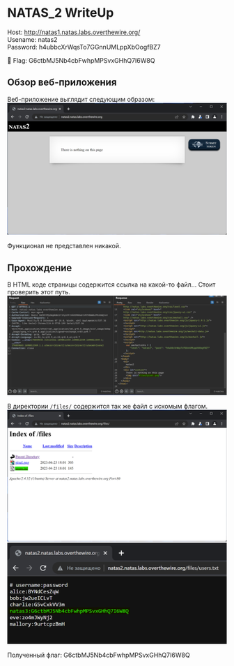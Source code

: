 # NATAS_2 WriteUp
Host: <http://natas1.natas.labs.overthewire.org/>  
Usename: natas2  
Password: h4ubbcXrWqsTo7GGnnUMLppXbOogfBZ7

:triangular_flag_on_post: Flag: G6ctbMJ5Nb4cbFwhpMPSvxGHhQ7I6W8Q 

## Обзор веб-приложения
Веб-приложение выглядит следующим образом:
![Скриншот веб-приложения](./img/natas2/natas2_0.png)

Функционал не представлен никакой.

## Прохождение
В HTML коде страницы содержится ссылка на какой-то файл... Стоит проверить этот путь.
![Код страницы](img/natas2/natas2_1.png)

В директории ``/files/`` содержится так же файл с искомым флагом.
![Содержимое директории /files/](img/natas2/natas2_2.png)
![Файл users.txt](img/natas2/natas2_3.png)

Полученный флаг: G6ctbMJ5Nb4cbFwhpMPSvxGHhQ7I6W8Q